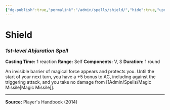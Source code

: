 ```yaml
---
{"dg-publish":true,"permalink":"/admin/spells/shield/","hide":true,"updated":"2025-08-11T11:53:31.055+01:00"}
---
```


# Shield
### *1st-level Abjuration Spell*
**Casting Time:** 1 reaction
**Range:** Self
**Components:** V, S
**Duration:** 1 round

An invisible barrier of magical force appears and protects you. Until the start of your next turn, you have a +5 bonus to AC, including against the triggering attack, and you take no damage from [[Admin/Spells/Magic Missile\|Magic Missile]].

---
**Source:** Player's Handbook (2014)